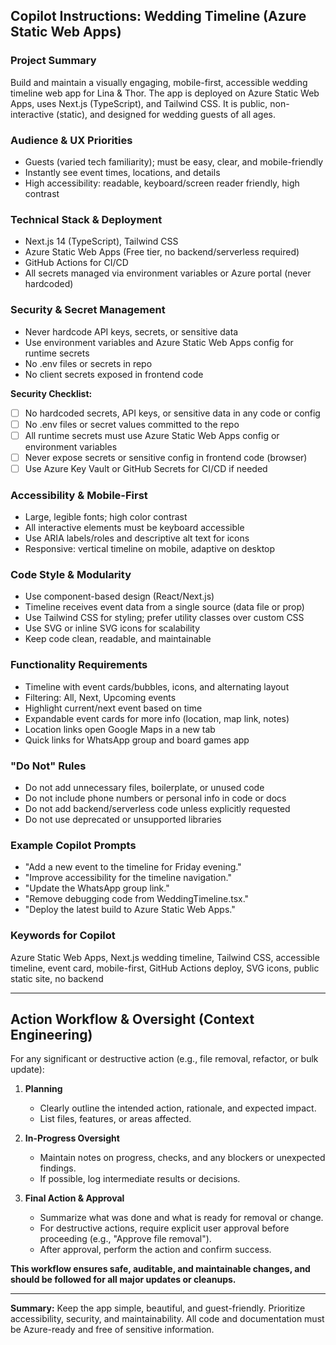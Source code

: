 ## Copilot Instructions: Wedding Timeline (Azure Static Web Apps)

### Project Summary
Build and maintain a visually engaging, mobile-first, accessible wedding timeline web app for Lina & Thor. The app is deployed on Azure Static Web Apps, uses Next.js (TypeScript), and Tailwind CSS. It is public, non-interactive (static), and designed for wedding guests of all ages.

### Audience & UX Priorities
- Guests (varied tech familiarity); must be easy, clear, and mobile-friendly
- Instantly see event times, locations, and details
- High accessibility: readable, keyboard/screen reader friendly, high contrast

### Technical Stack & Deployment
- Next.js 14 (TypeScript), Tailwind CSS
- Azure Static Web Apps (Free tier, no backend/serverless required)
- GitHub Actions for CI/CD
- All secrets managed via environment variables or Azure portal (never hardcoded)

### Security & Secret Management
- Never hardcode API keys, secrets, or sensitive data
- Use environment variables and Azure Static Web Apps config for runtime secrets
- No .env files or secrets in repo
- No client secrets exposed in frontend code

**Security Checklist:**
- [ ] No hardcoded secrets, API keys, or sensitive data in any code or config
- [ ] No .env files or secret values committed to the repo
- [ ] All runtime secrets must use Azure Static Web Apps config or environment variables
- [ ] Never expose secrets or sensitive config in frontend code (browser)
- [ ] Use Azure Key Vault or GitHub Secrets for CI/CD if needed

### Accessibility & Mobile-First
- Large, legible fonts; high color contrast
- All interactive elements must be keyboard accessible
- Use ARIA labels/roles and descriptive alt text for icons
- Responsive: vertical timeline on mobile, adaptive on desktop

### Code Style & Modularity
- Use component-based design (React/Next.js)
- Timeline receives event data from a single source (data file or prop)
- Use Tailwind CSS for styling; prefer utility classes over custom CSS
- Use SVG or inline SVG icons for scalability
- Keep code clean, readable, and maintainable

### Functionality Requirements
- Timeline with event cards/bubbles, icons, and alternating layout
- Filtering: All, Next, Upcoming events
- Highlight current/next event based on time
- Expandable event cards for more info (location, map link, notes)
- Location links open Google Maps in a new tab
- Quick links for WhatsApp group and board games app

### "Do Not" Rules
- Do not add unnecessary files, boilerplate, or unused code
- Do not include phone numbers or personal info in code or docs
- Do not add backend/serverless code unless explicitly requested
- Do not use deprecated or unsupported libraries

### Example Copilot Prompts
- "Add a new event to the timeline for Friday evening."
- "Improve accessibility for the timeline navigation."
- "Update the WhatsApp group link."
- "Remove debugging code from WeddingTimeline.tsx."
- "Deploy the latest build to Azure Static Web Apps."

### Keywords for Copilot
Azure Static Web Apps, Next.js wedding timeline, Tailwind CSS, accessible timeline, event card, mobile-first, GitHub Actions deploy, SVG icons, public static site, no backend

---

## Action Workflow & Oversight (Context Engineering)

For any significant or destructive action (e.g., file removal, refactor, or bulk update):

1. **Planning**
   - Clearly outline the intended action, rationale, and expected impact.
   - List files, features, or areas affected.

2. **In-Progress Oversight**
   - Maintain notes on progress, checks, and any blockers or unexpected findings.
   - If possible, log intermediate results or decisions.

3. **Final Action & Approval**
   - Summarize what was done and what is ready for removal or change.
   - For destructive actions, require explicit user approval before proceeding (e.g., "Approve file removal").
   - After approval, perform the action and confirm success.

**This workflow ensures safe, auditable, and maintainable changes, and should be followed for all major updates or cleanups.**

---

**Summary:**
Keep the app simple, beautiful, and guest-friendly. Prioritize accessibility, security, and maintainability. All code and documentation must be Azure-ready and free of sensitive information.
